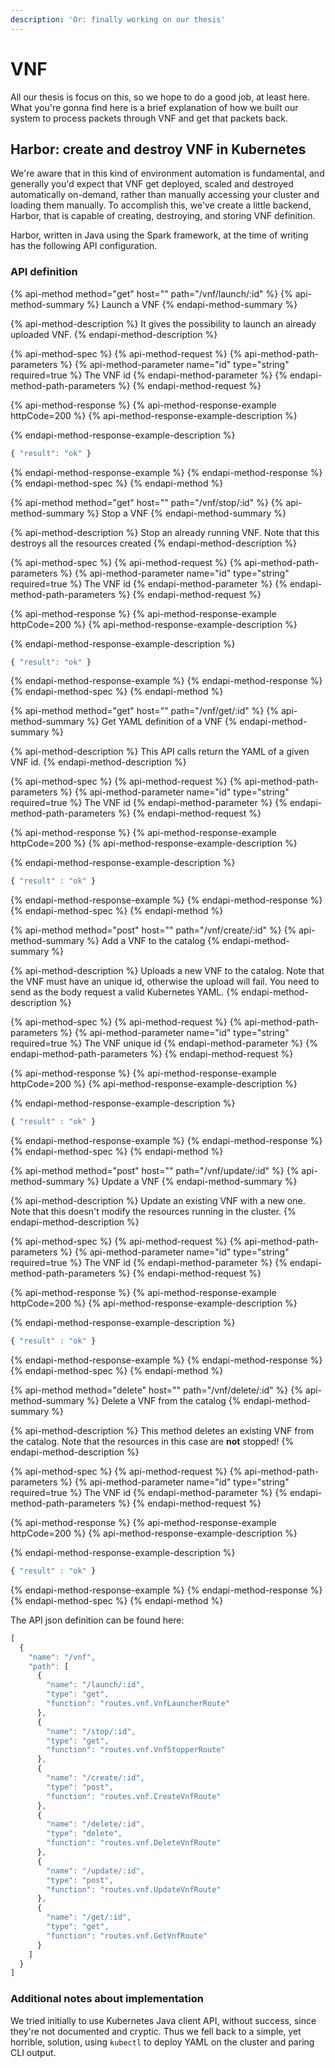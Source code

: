 ```yaml
---
description: 'Or: finally working on our thesis'
---
```


# VNF

All our thesis is focus on this, so we hope to do a good job, at least here. What you're gonna find here is a brief explanation of how we built our system to process packets through VNF and get that packets back.

## Harbor: create and destroy VNF in Kubernetes

We're aware that in this kind of environment automation is fundamental, and generally you'd expect that VNF get deployed, scaled and destroyed automatically on-demand, rather than manually accessing your cluster and loading them manually. To accomplish this, we've create a little backend, Harbor, that is capable of creating, destroying, and storing VNF definition.

Harbor, written in Java using the Spark framework, at the time of writing has the following API configuration.

### API definition

{% api-method method="get" host="" path="/vnf/launch/:id" %}
{% api-method-summary %}
Launch a VNF
{% endapi-method-summary %}

{% api-method-description %}
It gives the possibility to launch an already uploaded VNF.
{% endapi-method-description %}

{% api-method-spec %}
{% api-method-request %}
{% api-method-path-parameters %}
{% api-method-parameter name="id" type="string" required=true %}
The VNF id
{% endapi-method-parameter %}
{% endapi-method-path-parameters %}
{% endapi-method-request %}

{% api-method-response %}
{% api-method-response-example httpCode=200 %}
{% api-method-response-example-description %}

{% endapi-method-response-example-description %}

```javascript
{ "result": "ok" }
```
{% endapi-method-response-example %}
{% endapi-method-response %}
{% endapi-method-spec %}
{% endapi-method %}

{% api-method method="get" host="" path="/vnf/stop/:id" %}
{% api-method-summary %}
Stop a VNF
{% endapi-method-summary %}

{% api-method-description %}
Stop an already running VNF. Note that this destroys all the resources created
{% endapi-method-description %}

{% api-method-spec %}
{% api-method-request %}
{% api-method-path-parameters %}
{% api-method-parameter name="id" type="string" required=true %}
The VNF id
{% endapi-method-parameter %}
{% endapi-method-path-parameters %}
{% endapi-method-request %}

{% api-method-response %}
{% api-method-response-example httpCode=200 %}
{% api-method-response-example-description %}

{% endapi-method-response-example-description %}

```javascript
{ "result": "ok" }
```
{% endapi-method-response-example %}
{% endapi-method-response %}
{% endapi-method-spec %}
{% endapi-method %}

{% api-method method="get" host="" path="/vnf/get/:id" %}
{% api-method-summary %}
Get YAML definition of a VNF
{% endapi-method-summary %}

{% api-method-description %}
This API calls return the YAML of a given VNF id.
{% endapi-method-description %}

{% api-method-spec %}
{% api-method-request %}
{% api-method-path-parameters %}
{% api-method-parameter name="id" type="string" required=true %}
The VNF id
{% endapi-method-parameter %}
{% endapi-method-path-parameters %}
{% endapi-method-request %}

{% api-method-response %}
{% api-method-response-example httpCode=200 %}
{% api-method-response-example-description %}

{% endapi-method-response-example-description %}

```javascript
{ "result" : "ok" }
```
{% endapi-method-response-example %}
{% endapi-method-response %}
{% endapi-method-spec %}
{% endapi-method %}

{% api-method method="post" host="" path="/vnf/create/:id" %}
{% api-method-summary %}
Add a VNF to the catalog
{% endapi-method-summary %}

{% api-method-description %}
Uploads a new VNF to the catalog. Note that the VNF must have an unique id, otherwise the upload will fail. You need to send as the body request a valid Kubernetes YAML.
{% endapi-method-description %}

{% api-method-spec %}
{% api-method-request %}
{% api-method-path-parameters %}
{% api-method-parameter name="id" type="string" required=true %}
The VNF unique id
{% endapi-method-parameter %}
{% endapi-method-path-parameters %}
{% endapi-method-request %}

{% api-method-response %}
{% api-method-response-example httpCode=200 %}
{% api-method-response-example-description %}

{% endapi-method-response-example-description %}

```javascript
{ "result" : "ok" }
```
{% endapi-method-response-example %}
{% endapi-method-response %}
{% endapi-method-spec %}
{% endapi-method %}

{% api-method method="post" host="" path="/vnf/update/:id" %}
{% api-method-summary %}
Update a VNF
{% endapi-method-summary %}

{% api-method-description %}
Update an existing VNF with a new one. Note that this doesn't modify the resources running in the cluster.
{% endapi-method-description %}

{% api-method-spec %}
{% api-method-request %}
{% api-method-path-parameters %}
{% api-method-parameter name="id" type="string" required=true %}
The VNF id
{% endapi-method-parameter %}
{% endapi-method-path-parameters %}
{% endapi-method-request %}

{% api-method-response %}
{% api-method-response-example httpCode=200 %}
{% api-method-response-example-description %}

{% endapi-method-response-example-description %}

```javascript
{ "result" : "ok" }
```
{% endapi-method-response-example %}
{% endapi-method-response %}
{% endapi-method-spec %}
{% endapi-method %}

{% api-method method="delete" host="" path="/vnf/delete/:id" %}
{% api-method-summary %}
Delete a VNF from the catalog
{% endapi-method-summary %}

{% api-method-description %}
This method deletes an existing VNF from the catalog. Note that the resources in this case are **not** stopped!
{% endapi-method-description %}

{% api-method-spec %}
{% api-method-request %}
{% api-method-path-parameters %}
{% api-method-parameter name="id" type="string" required=true %}
The VNF id
{% endapi-method-parameter %}
{% endapi-method-path-parameters %}
{% endapi-method-request %}

{% api-method-response %}
{% api-method-response-example httpCode=200 %}
{% api-method-response-example-description %}

{% endapi-method-response-example-description %}

```javascript
{ "result" : "ok" }
```
{% endapi-method-response-example %}
{% endapi-method-response %}
{% endapi-method-spec %}
{% endapi-method %}



The API json definition can be found here:

```javascript
[
  {
    "name": "/vnf",
    "path": [
      {
        "name": "/launch/:id",
        "type": "get",
        "function": "routes.vnf.VnfLauncherRoute"
      },
      {
        "name": "/stop/:id",
        "type": "get",
        "function": "routes.vnf.VnfStopperRoute"
      },
      {
        "name": "/create/:id",
        "type": "post",
        "function": "routes.vnf.CreateVnfRoute"
      },
      {
        "name": "/delete/:id",
        "type": "delete",
        "function": "routes.vnf.DeleteVnfRoute"
      },
      {
        "name": "/update/:id",
        "type": "post",
        "function": "routes.vnf.UpdateVnfRoute"
      },
      {
        "name": "/get/:id",
        "type": "get",
        "function": "routes.vnf.GetVnfRoute"
      }
    ]
  }
]
```

### Additional notes about implementation

We tried initially to use Kubernetes Java client API, without success, since they're not documented and cryptic. Thus we fell back to a simple, yet horrible, solution, using `kubectl` to deploy YAML on the cluster and paring CLI output.

